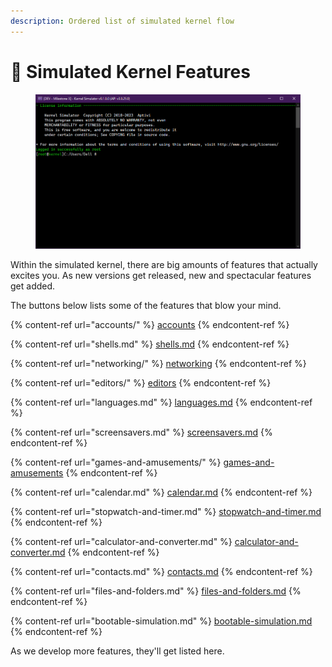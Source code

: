 ```yaml
---
description: Ordered list of simulated kernel flow
---
```


# 🌟 Simulated Kernel Features

<figure><img src="../../.gitbook/assets/image (58).png" alt=""><figcaption></figcaption></figure>

Within the simulated kernel, there are big amounts of features that actually excites you. As new versions get released, new and spectacular features get added.

The buttons below lists some of the features that blow your mind.

{% content-ref url="accounts/" %}
[accounts](accounts/)
{% endcontent-ref %}

{% content-ref url="shells.md" %}
[shells.md](shells.md)
{% endcontent-ref %}

{% content-ref url="networking/" %}
[networking](networking/)
{% endcontent-ref %}

{% content-ref url="editors/" %}
[editors](editors/)
{% endcontent-ref %}

{% content-ref url="languages.md" %}
[languages.md](languages.md)
{% endcontent-ref %}

{% content-ref url="screensavers.md" %}
[screensavers.md](screensavers.md)
{% endcontent-ref %}

{% content-ref url="games-and-amusements/" %}
[games-and-amusements](games-and-amusements/)
{% endcontent-ref %}

{% content-ref url="calendar.md" %}
[calendar.md](calendar.md)
{% endcontent-ref %}

{% content-ref url="stopwatch-and-timer.md" %}
[stopwatch-and-timer.md](stopwatch-and-timer.md)
{% endcontent-ref %}

{% content-ref url="calculator-and-converter.md" %}
[calculator-and-converter.md](calculator-and-converter.md)
{% endcontent-ref %}

{% content-ref url="contacts.md" %}
[contacts.md](contacts.md)
{% endcontent-ref %}

{% content-ref url="files-and-folders.md" %}
[files-and-folders.md](files-and-folders.md)
{% endcontent-ref %}

{% content-ref url="bootable-simulation.md" %}
[bootable-simulation.md](bootable-simulation.md)
{% endcontent-ref %}

As we develop more features, they'll get listed here.
